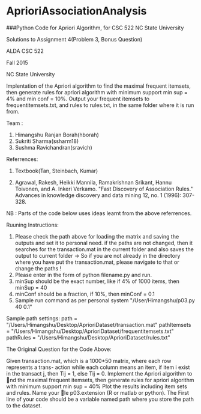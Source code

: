 # AprioriAssociationAnalysis
###Python Code for Apriori Algorithm, for CSC 522 NC State University


Solutions to Assignment 4(Problem 3, Bonus Question)

ALDA CSC 522

Fall 2015

NC State University

Implentation of the Apriori algorithm to find the maximal frequent itemsets, then generate rules for apriori 
algorithm with minimum support min sup = 4% and min conf = 10%. Output your frequent itemsets to frequentitemsets.txt, 
and rules to rules.txt, in the same folder where it is run from.

Team : 
1. Himangshu Ranjan Borah(hborah)
2. Sukriti Sharma(ssharm18)
3. Sushma Ravichandran(sravich)

Referrences:

1. Textbook(Tan, Steinbach, Kumar)

2. Agrawal, Rakesh, Heikki Mannila, Ramakrishnan Srikant, Hannu Toivonen, and A. Inkeri Verkamo. 
    "Fast Discovery of Association Rules." Advances in knowledge discovery and data mining 12, no. 1 (1996): 307-328.

NB : Parts of the code below uses ideas learnt from the above referrences.

Ruuning Instructions:

1. Please check the path above for loading the matrix and saving the outputs and set it to personal need.
	if the paths are not changed, then it searches for the transaction.mat in the current folder and also saves the output to current folder
    -> So if you are not already in the directory where you have put the transaction.mat, please navigate to that or change the paths !
2. Please enter in the form of python filename.py <minSup> <minConf> and run.
3. minSup should be the exact number, like if 4% of 1000 items, then minSup = 40
4. minConf should be a fraction, if 10%, then minConf = 0.1
5. Sample run command as per personal system
"/User/Himangshu/p03.py 40 0.1"


Sample path settings:
path = "/Users/Himangshu/Desktop/AprioriDataset/transaction.mat"
pathItemsets = "/Users/Himangshu/Desktop/AprioriDataset/frequentitemsets.txt"
pathRules = "/Users/Himangshu/Desktop/AprioriDataset/rules.txt"

The Original Question for the Code Above:

Given transaction.mat, which is a 1000*50 matrix, where each row represents a trans-
action while each column means an item, if item i exist in the transact j, then Tij = 1,
else Tij = 0. Implement the Apriori algorithm to nd the maximal frequent itemsets,
then generate rules for apriori algorithm with minimum support min sup = 40% Plot
the results including item sets and rules. Name your le p03.extension (R or matlab or
python). The First line of your code should be a variable named path where you store
the path to the dataset.
